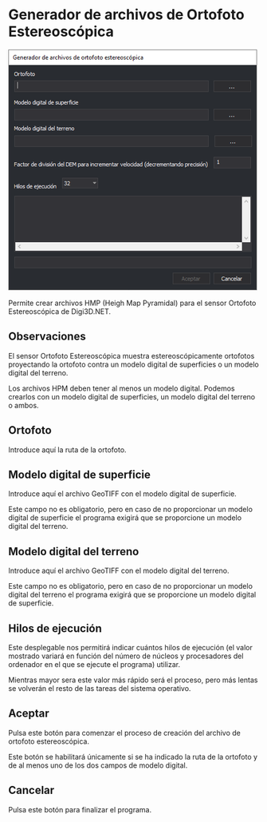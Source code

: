 # Generador de archivos de Ortofoto Estereoscópica

![Generador de archivos de ortofoto estereoscópica](../../.gitbook/assets/generadorarchivosortofotoestereoscopica.png)

Permite crear archivos HMP (Heigh Map Pyramidal) para el sensor Ortofoto Estereoscópica de Digi3D.NET.

## Observaciones

El sensor Ortofoto Estereoscópica muestra estereoscópicamente ortofotos proyectando la ortofoto contra un modelo digital de superficies o un modelo digital del terreno.

Los archivos HPM deben tener al menos un modelo digital. Podemos crearlos con un modelo digital de superficies, un modelo digital del terreno o ambos. 

## Ortofoto

Introduce aquí la ruta de la ortofoto.

## Modelo digital de superficie

Introduce aquí el archivo GeoTIFF con el modelo digital de superficie.

Este campo no es obligatorio, pero en caso de no proporcionar un modelo digital de superficie el programa exigirá que se proporcione un modelo digital del terreno.

## Modelo digital del terreno

Introduce aquí el archivo GeoTIFF con el modelo digital del terreno.

Este campo no es obligatorio, pero en caso de no proporcionar un modelo digital del terreno el programa exigirá que se proporcione un modelo digital de superficie.

## Hilos de ejecución

Este desplegable nos permitirá indicar cuántos hilos de ejecución (el valor mostrado variará en función del número de núcleos y procesadores del ordenador en el que se ejecute el programa) utilizar. 

Mientras mayor sera este valor más rápido será el proceso, pero más lentas se volverán el resto de las tareas del sistema operativo.

## Aceptar

Pulsa este botón para comenzar el proceso de creación del archivo de ortofoto estereoscópica.

Este botón se habilitará únicamente si se ha indicado la ruta de la ortofoto y de al menos uno de los dos campos de modelo digital.

## Cancelar

Pulsa este botón para finalizar el programa.

